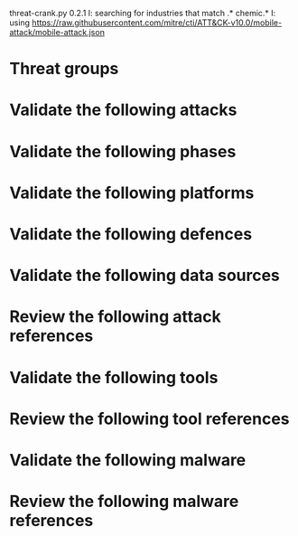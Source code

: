 threat-crank.py 0.2.1
I: searching for industries that match .* chemic.*
I: using https://raw.githubusercontent.com/mitre/cti/ATT&CK-v10.0/mobile-attack/mobile-attack.json
# Threat groups


# Validate the following attacks


# Validate the following phases


# Validate the following platforms


# Validate the following defences


# Validate the following data sources


# Review the following attack references


# Validate the following tools


# Review the following tool references


# Validate the following malware


# Review the following malware references


